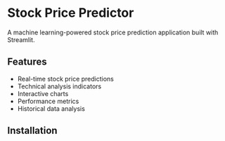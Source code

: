 # Stock Price Predictor

A machine learning-powered stock price prediction application built with Streamlit.

## Features
- Real-time stock price predictions
- Technical analysis indicators
- Interactive charts
- Performance metrics
- Historical data analysis

## Installation
